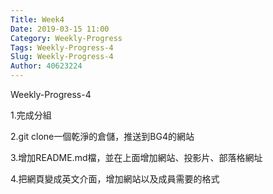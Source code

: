 ```yaml
---
Title: Week4
Date: 2019-03-15 11:00
Category: Weekly-Progress
Tags: Weekly-Progress-4
Slug: Weekly-Progress-4
Author: 40623224
---
```


Weekly-Progress-4


<!-- PELICAN_END_SUMMARY -->


1.完成分組

2.git clone一個乾淨的倉儲，推送到BG4的網站

3.增加README.md檔，並在上面增加網站、投影片、部落格網址

4.把網頁變成英文介面，增加網站以及成員需要的格式




